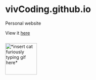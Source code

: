 # vivCoding.github.io

Personal website

View it [here](https://vivcoding.github.io/)

<img alt="*insert cat furiously typing gif here*" src="https://media.tenor.com/CC1VPnwBVMMAAAAi/gianbortion-cat.gif" width=100 height=100 style="margin-top: 10px"/>

